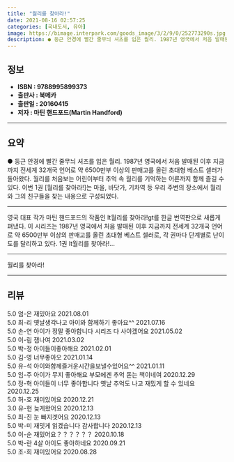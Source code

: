 ```yaml
---
title: "월리를 찾아라!"
date: 2021-08-16 02:57:25
categories: [국내도서, 유아]
image: https://bimage.interpark.com/goods_image/3/2/9/0/252773290s.jpg
description: ● 둥근 안경에 빨간 줄무늬 셔츠를 입은 월리. 1987년 영국에서 처음 발매된 이후 지금까지 전세계 32개국 언어로 약 6500만부 이상의 판매고를 올린 초대형 베스트 셀러가 돌아왔다. 월리를 처음보는 어린이부터 추억 속 월리를 기억하는 어른까지 함께 즐길 수 있다. 이번 1권 [월
---
```


## **정보**

- **ISBN : 9788995899373**
- **출판사 : 북메카**
- **출판일 : 20160415**
- **저자 : 마틴 핸드포드(Martin Handford)**

------



## **요약**

●  둥근 안경에 빨간 줄무늬 셔츠를 입은 월리. 1987년 영국에서 처음 발매된 이후 지금까지 전세계 32개국 언어로 약 6500만부 이상의 판매고를 올린 초대형 베스트 셀러가 돌아왔다. 월리를 처음보는 어린이부터 추억 속 월리를 기억하는 어른까지 함께 즐길 수 있다. 이번 1권 [월리를 찾아라!]는 마을, 바닷가, 기차역 등 우리 주변의 장소에서 월리와 그의 친구들을 찾는 내용으로 구성되었다.

------

영국 대표 작가 마틴 핸드포드의 작품인 lt월리를 찾아라!gt를 한글 번역판으로 새롭게 펴냈다. 이 시리즈는 1987년 영국에서 처음 발매된 이후 지금까지 전세계 32개국 언어로 약 6500만부 이상의 판매고를 올린 초대형 베스트 셀러로, 각 권마다 단계별로 난이도를 달리하고 있다.  1권 lt월리를 찾아라!... 

------


월리를 찾아라! 

------


## **리뷰** 

5.0 엄-은 재밌아요 2021.08.01 <br/>5.0 최-리 옛날생각나고 아이와 함께하기 좋아요^^ 2021.07.16 <br/>5.0 손-연 아이가 정말 좋아합니다
시리즈 다 사야겠어요 2021.05.02 <br/>5.0 이-림 잼나여 2021.03.02 <br/>5.0 박-정 아이들이좋아해요 2021.02.01 <br/>5.0 김-영 너무좋아오 2021.01.14 <br/>5.0 유-석 아이와함께즐거운시간을보낼수있어요^^ 2021.01.11 <br/>5.0 임-주 아이가 무지 좋아해요
부모에겐 추억 돋는 책이네여 2020.12.29 <br/>5.0 정-혁 아이들이 너무 좋아합니다
옛날 추억도 나고 재밌게 할 수 있네요 2020.12.25 <br/>5.0 허-호 재미있어요 2020.12.21 <br/>3.0 유-현 늦게왔어요 2020.12.13 <br/>5.0 최-진 눈 빠지겟어요 2020.12.13 <br/>5.0 박-미 재밋게 읽겠습니다 감사합니다 2020.12.13 <br/>5.0 이-순 재밌어요？？？？？？ 2020.10.18 <br/>5.0 박-란 4살 아이도 좋아하네요 2020.09.21 <br/>5.0 조-희 
재미있어요 2020.08.28 <br/>